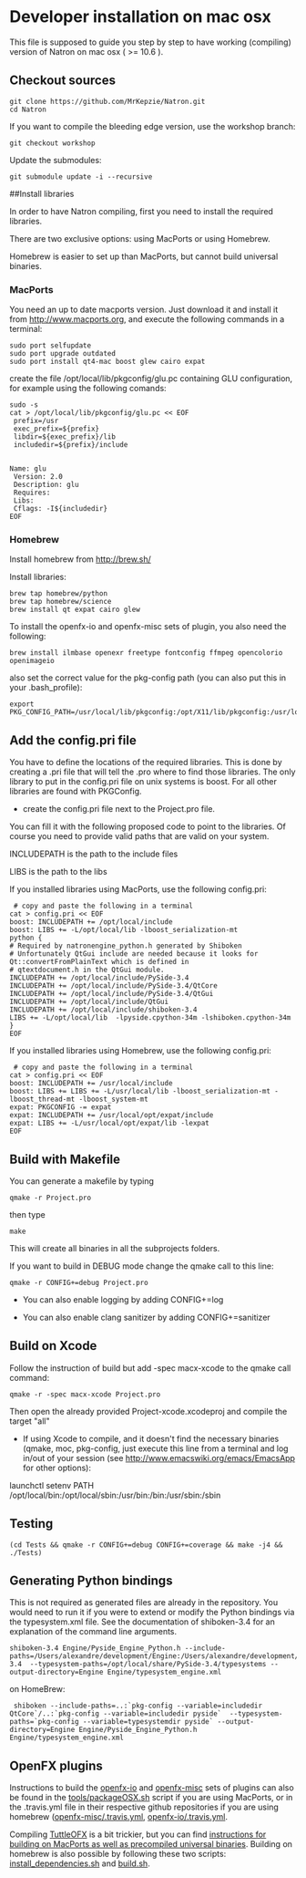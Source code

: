 Developer installation on mac osx
=================================

This file is supposed to guide you step by step to have working (compiling) version of Natron on mac osx ( >= 10.6 ). 

## Checkout sources

	git clone https://github.com/MrKepzie/Natron.git
	cd Natron

If you want to compile the bleeding edge version, use the workshop
branch:

	git checkout workshop
	
Update the submodules:

	git submodule update -i --recursive 

##Install libraries

In order to have Natron compiling, first you need to install the required libraries.

There are two exclusive options: using MacPorts or using Homebrew.

Homebrew is easier to set up than MacPorts, but cannot build universal binaries.

### MacPorts

You need an up to date macports version. Just download it and install it from <http://www.macports.org>, and execute the following commands in a terminal:

	sudo port selfupdate
	sudo port upgrade outdated
	sudo port install qt4-mac boost glew cairo expat

create the file /opt/local/lib/pkgconfig/glu.pc containing GLU
configuration, for example using the following comands:

```Shell
sudo -s
cat > /opt/local/lib/pkgconfig/glu.pc << EOF
 prefix=/usr
 exec_prefix=${prefix}
 libdir=${exec_prefix}/lib
 includedir=${prefix}/include


Name: glu
 Version: 2.0
 Description: glu
 Requires:
 Libs:
 Cflags: -I${includedir}
EOF
```

### Homebrew

Install homebrew from <http://brew.sh/>

Install libraries:

    brew tap homebrew/python
    brew tap homebrew/science
    brew install qt expat cairo glew

To install the openfx-io and openfx-misc sets of plugin, you also need the following:

    brew install ilmbase openexr freetype fontconfig ffmpeg opencolorio openimageio

also set the correct value for the pkg-config path (you can also put
this in your .bash_profile):
	
    export PKG_CONFIG_PATH=/usr/local/lib/pkgconfig:/opt/X11/lib/pkgconfig:/usr/local/opt/cairo/lib/pkgconfig
	
## Add the config.pri file

You have to define the locations of the required libraries.
This is done by creating a .pri file that will tell the .pro where to find those libraries.
The only library to put in the config.pri file on unix systems is boost.
For all other libraries are found with PKGConfig.

- create the config.pri file next to the Project.pro file.

You can fill it with the following proposed code to point to the libraries.
Of course you need to provide valid paths that are valid on your system.

INCLUDEPATH is the path to the include files

LIBS is the path to the libs

If you installed libraries using MacPorts, use the following
config.pri:

```Shell
 # copy and paste the following in a terminal
cat > config.pri << EOF
boost: INCLUDEPATH += /opt/local/include
boost: LIBS += -L/opt/local/lib -lboost_serialization-mt
python {
# Required by natronengine_python.h generated by Shiboken
# Unfortunately QtGui include are needed because it looks for Qt::convertFromPlainText which is defined in
# qtextdocument.h in the QtGui module.
INCLUDEPATH += /opt/local/include/PySide-3.4
INCLUDEPATH += /opt/local/include/PySide-3.4/QtCore
INCLUDEPATH += /opt/local/include/PySide-3.4/QtGui
INCLUDEPATH += /opt/local/include/QtGui
INCLUDEPATH += /opt/local/include/shiboken-3.4
LIBS += -L/opt/local/lib  -lpyside.cpython-34m -lshiboken.cpython-34m
}
EOF
```

If you installed libraries using Homebrew, use the following
config.pri:

```Shell
 # copy and paste the following in a terminal
cat > config.pri << EOF
boost: INCLUDEPATH += /usr/local/include
boost: LIBS += LIBS += -L/usr/local/lib -lboost_serialization-mt -lboost_thread-mt -lboost_system-mt
expat: PKGCONFIG -= expat
expat: INCLUDEPATH += /usr/local/opt/expat/include
expat: LIBS += -L/usr/local/opt/expat/lib -lexpat
EOF
```

## Build with Makefile

You can generate a makefile by typing

	qmake -r Project.pro

then type

	make
	
This will create all binaries in all the subprojects folders.

If you want to build in DEBUG mode change the qmake call to this line:

	qmake -r CONFIG+=debug Project.pro

* You can also enable logging by adding CONFIG+=log

* You can also enable clang sanitizer by adding CONFIG+=sanitizer

## Build on Xcode

Follow the instruction of build but 
add -spec macx-xcode to the qmake call command:

	qmake -r -spec macx-xcode Project.pro
	
Then open the already provided Project-xcode.xcodeproj and compile the target "all"

* If using Xcode to compile, and it doesn't find the necessary
binaries (qmake, moc, pkg-config, just execute this line from a
terminal and log in/out of your session (see
<http://www.emacswiki.org/emacs/EmacsApp> for other options):

launchctl setenv PATH /opt/local/bin:/opt/local/sbin:/usr/bin:/bin:/usr/sbin:/sbin

## Testing

	(cd Tests && qmake -r CONFIG+=debug CONFIG+=coverage && make -j4 && ./Tests)

## Generating Python bindings

This is not required as generated files are already in the repository. You would need to run it if you were to extend or modify the Python bindings via the
typesystem.xml file. See the documentation of shiboken-3.4 for an explanation of the command line arguments.


```Shell
shiboken-3.4 Engine/Pyside_Engine_Python.h --include-paths=/Users/alexandre/development/Engine:/Users/alexandre/development/Natron/Global:/opt/local/include:/opt/local/include/PySide-3.4  --typesystem-paths=/opt/local/share/PySide-3.4/typesystems --output-directory=Engine Engine/typesystem_engine.xml
```

on HomeBrew:
```Shell
 shiboken --include-paths=..:`pkg-config --variable=includedir QtCore`/..:`pkg-config --variable=includedir pyside`  --typesystem-paths=`pkg-config --variable=typesystemdir pyside` --output-directory=Engine Engine/Pyside_Engine_Python.h Engine/typesystem_engine.xml
 ```
 
## OpenFX plugins

Instructions to build the [openfx-io](https://github.com/MrKepzie/openfx-io) and [openfx-misc](https://github.com/devernay/openfx-misc) sets of plugins can also be found in the [tools/packageOSX.sh](https://github.com/MrKepzie/Natron/blob/workshop/tools/packageOSX.sh) script if you are using MacPorts, or in the .travis.yml file in their respective github repositories if you are using homebrew ([openfx-misc/.travis.yml](https://github.com/devernay/openfx-misc/blob/master/.travis.yml), [openfx-io/.travis.yml](https://github.com/MrKepzie/openfx-io/blob/master/.travis.yml).

Compiling [TuttleOFX](https://github.com/tuttleofx/TuttleOFX) is a bit trickier, but you can find [instructions for building on MacPorts as well as precompiled universal binaries](http://devernay.free.fr/hacks/openfx/#OSXTuttleOFX). Building on homebrew is also possible by following these two scripts: [install_dependencies.sh](https://github.com/tuttleofx/TuttleOFX/blob/develop/tools/travis/install_dependencies.sh) and [build.sh](https://github.com/tuttleofx/TuttleOFX/blob/develop/tools/travis/build.sh).
